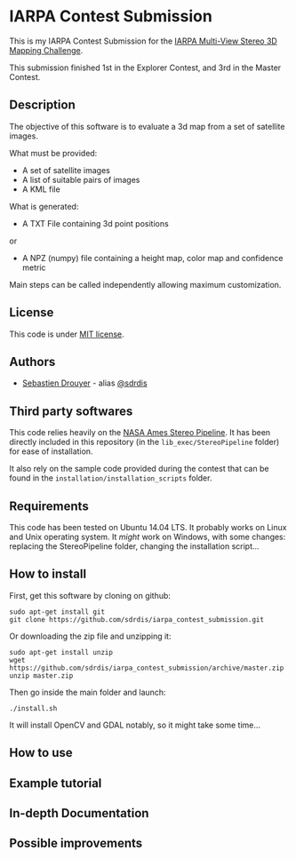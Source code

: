 IARPA Contest Submission
========================

This is my IARPA Contest Submission for the [IARPA Multi-View Stereo 3D Mapping Challenge](https://www.iarpa.gov/challenges/3dchallenge.html).

This submission finished 1st in the Explorer Contest, and 3rd in the Master Contest.

Description
-----------

The objective of this software is to evaluate a 3d map from a set of satellite images.

What must be provided:
* A set of satellite images
* A list of suitable pairs of images
* A KML file

What is generated:
* A TXT File containing 3d point positions

or

* A NPZ (numpy) file containing a height map, color map and confidence metric

Main steps can be called independently allowing maximum customization.

License
-------
This code is under [MIT license](https://github.com/sdrdis/iarpa_contest_submission/blob/master/MIT-LICENSE.txt).

Authors
-------
* [Sebastien Drouyer](http://sebastien.drouyer.com) - alias [@sdrdis](https://twitter.com/sdrdis)

Third party softwares
---------------------

This code relies heavily on the [NASA Ames Stereo Pipeline](https://ti.arc.nasa.gov/tech/asr/intelligent-robotics/ngt/stereo/). It has been directly included in this repository (in the `lib_exec/StereoPipeline` folder) for ease of installation.

It also rely on the sample code provided during the contest that can be found in the `installation/installation_scripts` folder.

Requirements
------------

This code has been tested on Ubuntu 14.04 LTS. It probably works on Linux and Unix operating system. It *might* work on Windows, with some changes: replacing the StereoPipeline folder, changing the installation script...

How to install
--------------

First, get this software by cloning on github:

```
sudo apt-get install git
git clone https://github.com/sdrdis/iarpa_contest_submission.git
```

Or downloading the zip file and unzipping it:

```
sudo apt-get install unzip
wget https://github.com/sdrdis/iarpa_contest_submission/archive/master.zip
unzip master.zip
```

Then go inside the main folder and launch:

```
./install.sh
```

It will install OpenCV and GDAL notably, so it might take some time...

How to use
----------

Example tutorial
----------------

In-depth Documentation
----------------------

Possible improvements
---------------------